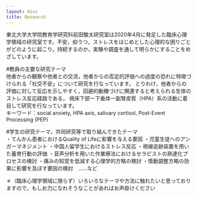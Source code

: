 ```yaml
---
layout: misc
title: Research
---
```


東北大学大学院教育学研究科前田駿太研究室は2020年4月に発足した臨床心理学領域の研究室です。不安，抑うつ，ストレスをはじめとした心理的な困りごとがどのように起こり，持続するのか，実験や調査を通して明らかにすることをめざしています。<br>

#教員の主要な研究テーマ<br>
他者からの観察や他者との交流，他者からの否定的評価への過度の恐れに特徴づけられる「社交不安」について研究を行なっています。
とりわけ，他者からの評価に対して反応を示しやすく，回避的動機づけに関連すると考えられる生体のストレス反応経路である，
視床下部ー下垂体ー副腎皮質（HPA）系の活動に着目して研究を行なっています。<br>
キーワード：social anxiety, HPA axis, salivary cortisol, Post-Event Processing (PEP)

#学生の研究テーマ，共同研究等で取り組んできたテーマ<br>
・てんかん患者におけるQuality of Lifeに影響を与える要因
・児童生徒へのアンガーマネジメント
・中国人留学生におけるストレス反応
・視線追跡装置を用いた養育行動の評価
・音声分析を用いた作業療法におけるセラピストの熟達化プロセスの検討
・痛みの知覚を低減する心理学的方略の検討
・情動調整方略の効果に影響を及ぼす要因の検討　……など<br>

＊（臨床心理学領域に限らず）いろいろなテーマや方法に触れたいと思っておりますので，もしお力になれそうなことがあればお声掛けください
